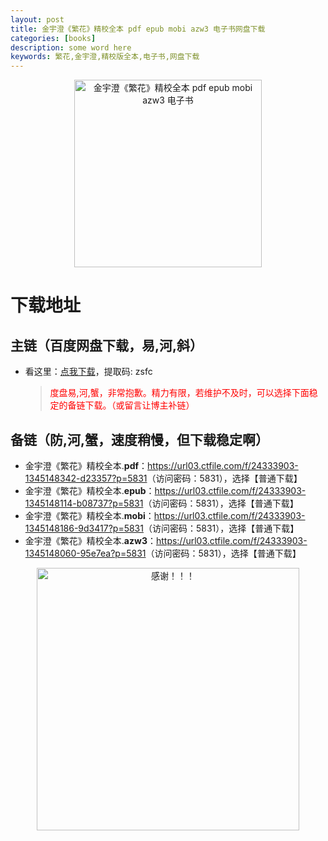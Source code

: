```yaml
---
layout: post
title: 金宇澄《繁花》精校全本 pdf epub mobi azw3 电子书网盘下载
categories: [books]
description: some word here
keywords: 繁花,金宇澄,精校版全本,电子书,网盘下载
---
```


<div align="center"><img src="https://qweree.cn/wp-content/uploads/2024/08/fan-hua-tuya.jpg" alt="金宇澄《繁花》精校全本 pdf epub mobi azw3 电子书" width="300px" height="auto"></div>

# 下载地址

## 主链（百度网盘下载，易,河,斜）

- 看这里：[点我下载](https://pan.baidu.com/s/1iMXUbSbtZQZjDcqDmnWUyw?pwd=zsfc)，提取码: zsfc

  > <p style="color:red" >度盘易,河,蟹，非常抱歉。精力有限，若维护不及时，可以选择下面稳定的备链下载。（或留言让博主补链）</p>

## 备链（防,河,蟹，速度稍慢，但下载稳定啊）

- 金宇澄《繁花》精校全本.**pdf**：<https://url03.ctfile.com/f/24333903-1345148342-d23357?p=5831>（访问密码：5831），选择【普通下载】
- 金宇澄《繁花》精校全本.**epub**：<https://url03.ctfile.com/f/24333903-1345148114-b08737?p=5831>（访问密码：5831），选择【普通下载】
- 金宇澄《繁花》精校全本.**mobi**：<https://url03.ctfile.com/f/24333903-1345148186-9d3417?p=5831>（访问密码：5831），选择【普通下载】
- 金宇澄《繁花》精校全本.**azw3**：<https://url03.ctfile.com/f/24333903-1345148060-95e7ea?p=5831>（访问密码：5831），选择【普通下载】

<div align="center"><img src="https://pic.imgdb.cn/item/661246bf68eb935713c7f81c.gif" alt="感谢！！！" width="420px" height="auto"/></div>
